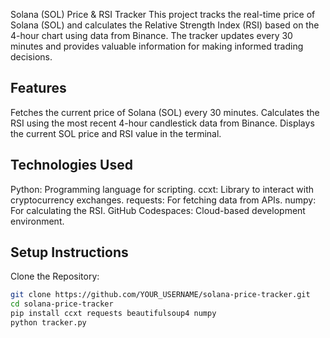 Solana (SOL) Price & RSI Tracker
This project tracks the real-time price of Solana (SOL) and calculates the Relative Strength Index (RSI) based on the 4-hour chart using data from Binance. The tracker updates every 30 minutes and provides valuable information for making informed trading decisions.

## Features
Fetches the current price of Solana (SOL) every 30 minutes.
Calculates the RSI using the most recent 4-hour candlestick data from Binance.
Displays the current SOL price and RSI value in the terminal.

## Technologies Used
  Python: Programming language for scripting.
  ccxt: Library to interact with cryptocurrency exchanges.
  requests: For fetching data from APIs.
  numpy: For calculating the RSI.
  GitHub Codespaces: Cloud-based development environment.

## Setup Instructions

Clone the Repository:
```bash
git clone https://github.com/YOUR_USERNAME/solana-price-tracker.git
cd solana-price-tracker
pip install ccxt requests beautifulsoup4 numpy
python tracker.py


